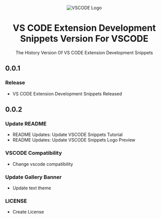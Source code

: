<p align="center">
    <img src="https://xp.io/storage/1fqtjUdy.jpg" alt="VSCODE Logo">
    <h1 align="center">VS CODE Extension Development Snippets Version For VSCODE</h1>
    <p align="center">The History Version Of VS CODE Extension Development Snippets</p>
</p>

## 0.0.1
### Release
- VS CODE Extension Development Snippets Released

## 0.0.2
### Update README
- README Updates: Update VSCODE Snippets Tutorial
- README Updates: Update VSCODE Snippets Logo Preview

### VSCODE Compatibility
- Change vscode compatibility

### Update Gallery Banner
- Update text theme

### LICENSE
- Create License
